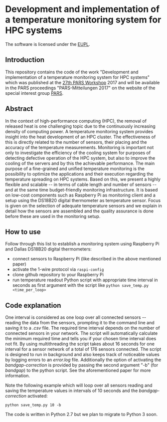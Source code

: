 # Development and implementation of a temperature monitoring system for HPC systems
The software is licensed under the [EUPL](https://joinup.ec.europa.eu/software/page/eupl).

## Introduction
This repository contains the code of the work "Development and implementation of a temperature monitoring system for HPC systems" which was published at the [27th PARS Workshop](http://fg-pars.gi.de/workshops/pars-workshop-2017/) 2017 and will be available in the PARS proceedings "PARS-Mitteilungen 2017" on the website of the special interest group [PARS](https://fg-pars.gi.de/pars-mitteilungen/).

## Abstract
In the context of high-performance computing (HPC), the removal of released heat is one challenging topic due to the continuously increasing density of computing power.
A temperature monitoring system provides insight into the heat development of an HPC cluster.
The effectiveness of this is directly related to the number of sensors, their placing and the accuracy of the temperature measurements.
Monitoring is important not only to investigate the efficiency of the cooling system for purposes of detecting defective operation of the HPC system, but also to improve the cooling of the servers and by this the achievable performance.
The main purpose of a fine-grained and unified temperature monitoring is the possibility to optimize the applications and their execution regarding the temperature spreading on HPC systems.
Based on this, we present a highly flexible and scalable -- in terms of cable length and number of sensors -- and at the same time budget-friendly monitoring infrastructure.
It is based on low-cost components such as Raspberry Pi as monitoring client and a setup using the DS18B20 digital thermometer as temperature sensor.
Focus is given on the selection of adequate temperature sensors and we explain in detail how the sensors are assembled and the quality assurance is done before these are used in the monitoring setup.


## How to use

Follow through this list to establish a monitoring system using Raspberry Pi and Dallas DS18B20 digital thermometers:
* connect sensors to Raspberry Pi (like described in the above mentioned paper)
* activate the 1-wire protocol via `raspi-config`
* clone github repository to your Raspberry Pi
* run temperature readout Python script with appropriate time interval in seconds as first argument with the script like
`python save_temp.py <time_per_loop>`


## Code explanation

One interval is considered as one loop over all connected sensors -- reading the data from the sensors, prompting it to the command line and saving it to a *.csv* file. The required time interval depends on the number of connected sensors in your network. The script will automatically calculate the minimum required time and tells you if your chosen time interval does not fit. By using multithreading the script takes about 16 seconds for one interval for a sensor network of a total of 176 sensors connected. The script is designed to run in background and also keeps track of noticeable values by logging errors to an *error.log* file. Additionally the option of activating the *bandgap-correction* is provided by passing the second argument "-b" (for *bandgap*) to the python script. See the aforementioned paper for more information.

Note the following example which will loop over all sensors reading and saving the temperature values in intervals of 10 seconds and the *bandgap-correction* activated:

`python save_temp.py 10 -b`

The code is written in Python 2.7 but we plan to migrate to Python 3 soon.
